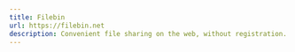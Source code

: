 ```yaml
---
title: Filebin
url: https://filebin.net
description: Convenient file sharing on the web, without registration. The files will expire automatically 1 week.
---
```

